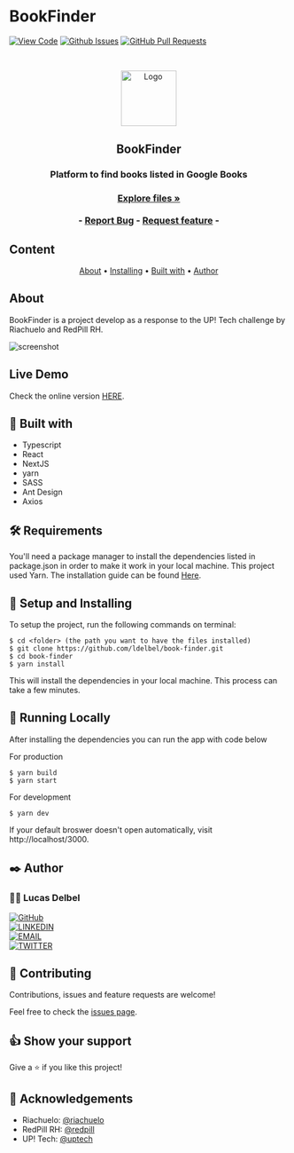 # BookFinder

[![View Code](https://img.shields.io/badge/View%20-Code-green)]()
[![Github Issues](https://img.shields.io/badge/GitHub-Issues-orange)]()
[![GitHub Pull Requests](https://img.shields.io/badge/GitHub-Pull%20Requests-blue)]()

<br />
<p align="center">
  <a href="https://github.com/ldelbel/book-finder">
    <img src="images/logo.png" alt="Logo" width="100">
  </a>

  <h2 align="center">BookFinder</h2>

  <h3 align="center">Platform to find books listed in Google Books<h3>
  <p align="center">
    <a href="https://github.com/ldelbel/book-finder"><strong>Explore files »</strong></a>
    <br />
    <br />
    -
    <a href="https://github.com/ldelbel/book-finder/issues">Report Bug</a>
    -
    <a href="https://github.com/ldelbel/book-finder/pulls">Request feature</a>
    -
  </p>
</p>
    
## Content

<p align="center">
  <a href="#about">About</a> •
  <a href="#ins">Installing</a> •
  <a href="#with">Built with</a> •
  <a href="#author">Author</a>
</p>

## About <a name = "about"></a>

BookFinder is a project develop as a response to the UP! Tech challenge by Riachuelo and RedPill RH.

![screenshot](images/screenshot.png)

## Live Demo <a name = "ldl"></a>

Check the online version [HERE](https://book-finder-gamma.vercel.app/).

## 🔧 Built with <a name = "with"></a>

- Typescript
- React
- NextJS
- yarn
- SASS
- Ant Design
- Axios

## 🛠 Requirements <a name = "req"></a>

You'll need a package manager to install the dependencies listed in package.json in order to make it work in your local machine.
This project used Yarn. The installation guide can be found [Here](https://classic.yarnpkg.com/en/docs/install/#debian-stable).

## 🔨 Setup and Installing <a name = "ins"></a>

To setup the project, run the following commands on terminal:

```
$ cd <folder> (the path you want to have the files installed)
$ git clone https://github.com/ldelbel/book-finder.git
$ cd book-finder
$ yarn install

```

This will install the dependencies in your local machine. This process can take a few minutes.

## 🔨 Running Locally

After installing the dependencies you can run the app with code below

For production

```
$ yarn build
$ yarn start

```

For development

```
$ yarn dev

```

If your default broswer doesn't open automatically, visit http://localhost/3000.

## ✒️ Author <a name = "author"></a>

### 👨‍💻 Lucas Delbel

[![GitHub](https://img.shields.io/badge/-GitHub-000?style=for-the-badge&logo=GitHub&logoColor=white)](https://github.com/ldelbel) <br>
[![LINKEDIN](https://img.shields.io/badge/-LINKEDIN-0077B5?style=for-the-badge&logo=Linkedin&logoColor=white)](https://www.linkedin.com/in/lucasdelbel/) <br>
[![EMAIL](https://img.shields.io/badge/-EMAIL-D14836?style=for-the-badge&logo=Mail.Ru&logoColor=white)](mailto:lucdelbel@gmail.com) <br>
[![TWITTER](https://img.shields.io/badge/-TWITTER-1DA1F2?style=for-the-badge&logo=Twitter&logoColor=white)](https://twitter.com/delbel_lucas)

## 🤝 Contributing

Contributions, issues and feature requests are welcome!

Feel free to check the [issues page]().

## 👍 Show your support

Give a ⭐️ if you like this project!

## :clap: Acknowledgements

- Riachuelo: [@riachuelo](https://www.riachuelo.com.br/)
- RedPill RH: [@redpill](https://www.redpillrh.com.br/)
- UP! Tech: [@uptech](https://up-tech.breezy.hr/)
